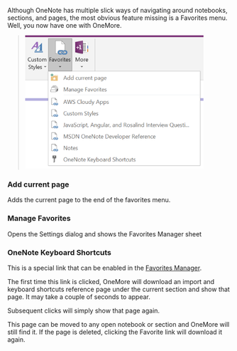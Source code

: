 Although OneNote has multiple slick ways of navigating around notebooks, sections, and pages,
the most obvious feature missing is a Favorites menu. Well, you now have one with OneMore.

> ![Favorites Menu](images/FavoritesMenu.png)

### Add current page
Adds the current page to the end of the favorites menu.

### Manage Favorites
Opens the Settings dialog and shows the Favorites Manager sheet

### OneNote Keyboard Shortcuts
This is a special link that can be enabled in the [Favorites Manager](Settings).

The first time this link is clicked, OneMore will download an import and keyboard shortcuts reference page under the current section and show that page. It may take a couple of seconds to appear.

Subsequent clicks will simply show that page again. 

This page can be moved to any open notebook or section and OneMore will still find it. If the page is deleted, clicking the Favorite link will download it again.